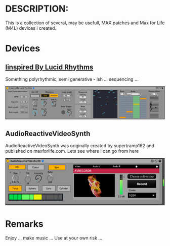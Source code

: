 # DESCRIPTION:

This is a collection of several, may be usefull, MAX patches and Max for Life (M4L) devices i created.

# Devices

## [Iinspired By Lucid Rhythms](<./M4L-Devices/Iinspired By Lucid Rhythms/>)

Something polyrhythmic, semi generative - ish ... sequencing ... 

![Screenshot](<./M4L-Devices/Iinspired By Lucid Rhythms/Device-Screenshot.png>)

## AudioReactiveVideoSynth

AudioReactiveVideoSynth was originally created by supertramp162 and published on maxforlife.com. Lets see where i can go from here

![Screenshot](<./M4L-Devices/AudioReactiveVideoSynth/Device-Screenshot.png>)

# Remarks

Enjoy ... make music ... Use at your own risk ... 

